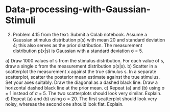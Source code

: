 # Data-processing-with-Gaussian-Stimuli
2) Problem 4.15 from the text: Submit a Colab notebook.
Assume a Gaussian stimulus distribution p(s) with mean 20 and standard deviation 4; this also serves as the prior distribution. The measurement distribution p(x|s) is Gaussian with a standard deviation σ = 5.

a) Draw 1000 values of s from the stimulus distribution. For each value of s, draw a single x from the measurement distribution p(x|s).
b) Scatter in a scatterplot the measurement x against the true stimulus s. In a separate scatterplot, scatter the posterior mean estimate against the true stimulus. Set your axes suitably. Draw the diagonal as a dashed black line. Draw a horizontal dashed black line at the prior mean.
c) Repeat (a) and (b) using σ = 1 instead of σ = 5. The two scatterplots should look very similar. Explain.
d) Repeat (a) and (b) using σ = 20. The first scatterplot should look very noisy, whereas the second one should look flat. Explain.
